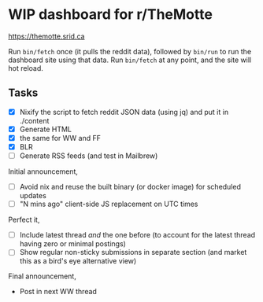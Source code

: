 # WIP dashboard for r/TheMotte

https://themotte.srid.ca

Run `bin/fetch` once (it pulls the reddit data), followed by `bin/run` to run the dashboard site using that data. Run `bin/fetch` at any point, and the site will hot reload.

## Tasks

- [x] Nixify the script to fetch reddit JSON data (using jq) and put it in ./content
- [x] Generate HTML
- [x] the same for WW and FF
- [x] BLR
- [ ] Generate RSS feeds (and test in Mailbrew)

Initial announcement,

- [ ] Avoid nix and reuse the built binary (or docker image) for scheduled updates
- [ ] "N mins ago" client-side JS replacement on UTC times

Perfect it,

- [ ] Include latest thread *and* the one before (to account for the latest thread having zero or minimal postings)
- [ ] Show regular non-sticky submissions in separate section (and market this as a bird's eye alternative view)

Final announcement,

- Post in next WW thread